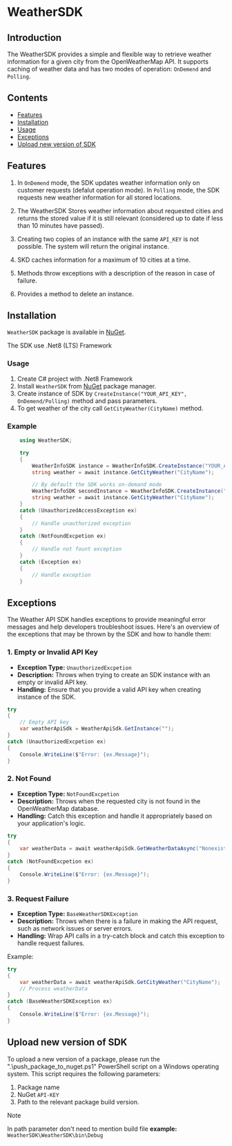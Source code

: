 # WeatherSDK

## Introduction

The WeatherSDK provides a simple and flexible way to retrieve weather information for a given city from the OpenWeatherMap API. It supports caching of weather data and has two modes of operation: ``OnDemend`` and ``Polling``.

## Contents

- [Features](#features)
- [Installation](#installation)
- [Usage](#usage)
- [Exceptions](#exceptions)
- [Upload new version of SDK](#upload__new__version__of__SDK)

## Features
1. In ``OnDemend`` mode, the SDK updates weather information only on customer requests (defalut operation mode). In ``Polling`` mode, the SDK requests new weather information for all stored locations.

2. The WeatherSDK Stores weather information about requested cities and returns the stored value if it is still relevant (considered up to date if less than 10 minutes have passed).

3. Creating two copies of an instance with the same ``API_KEY`` is not possible. The system will return the original instance.

4. SKD caches information for a maximum of 10 cities at a time.

5. Methods throw exceptions with a description of the reason in case of failure.

6. Provides a method to delete an instance.

<!--- 7. Includes unit tests for SDK methods using mocks for network requests. -->



## Installation

``WeatherSDK`` package is available in [NuGet](https://www.nuget.org/packages/WeatherSDK).
 
 The SDK use .Net8 (LTS) Framework


### Usage

1. Create C# project with .Net8 Framework
1. Install ``WeatherSDK`` from [NuGet](https://www.nuget.org/packages/WeatherSDK) package manager.
2. Create instance of SDK by ``CreateInstance("YOUR_API_KEY", OnDemend/Polling)`` method and pass parameters.
3. To get weather of the city call ``GetCityWeather(CityName)`` method. 


### Example

```csharp
    using WeatherSDK;

    try
    {
        WeatherInfoSDK instance = WeatherInfoSDK.CreateInstance("YOUR_API_KEY", WeatherInfoSDK.SDKMode.Polling);
        string weather = await instance.GetCityWeather("CityName");

        // By default the SDK works on-demand mode
        WeatherInfoSDK secondInstance = WeatherInfoSDK.CreateInstance("YOUR_API_KEY_2");
        string weather = await instance.GetCityWeather("CityName");
    } 
    catch (UnauthorizedAccessException ex) 
    {
        // Handle unauthorized exception
    }
    catch (NotFoundExcpetion ex)
    {
        // Handle not fount exception
    }
    catch (Exception ex)
    {
        // Handle exception
    }
```

## Exceptions

The Weather API SDK handles exceptions to provide meaningful error messages and help developers troubleshoot issues. Here's an overview of the exceptions that may be thrown by the SDK and how to handle them:


### 1. Empty or Invalid API Key 

- **Exception Type:** `UnauthorizedExcpetion`
- **Description:** Throws when trying to create an SDK instance with an empty or invalid API key.
- **Handling:** Ensure that you provide a valid API key when creating instance of the SDK.

```csharp
try
{
    // Empty API key
    var weatherApiSdk = WeatherApiSdk.GetInstance("");
}
catch (UnauthorizedExcpetion ex)
{
    Console.WriteLine($"Error: {ex.Message}");
}
```

### 2. Not Found

- **Exception Type:** `NotFoundExcpetion`
- **Description:** Throws when the requested city is not found in the OpenWeatherMap database.
- **Handling:** Catch this exception and handle it appropriately based on your application's logic.

```csharp
try
{
    var weatherData = await weatherApiSdk.GetWeatherDataAsync("NonexistentCity");
}
catch (NotFoundExcpetion ex)
{
    Console.WriteLine($"Error: {ex.Message}");
}
```


### 3. Request Failure

- **Exception Type:** `BaseWeatherSDKException`
- **Description:** Throws when there is a failure in making the API request, such as network issues or server errors.
- **Handling:** Wrap API calls in a try-catch block and catch this exception to handle request failures.

Example:
```csharp
try
{
    var weatherData = await weatherApiSdk.GetCityWeather("CityName");
    // Process weatherData
}
catch (BaseWeatherSDKException ex)
{
    Console.WriteLine($"Error: {ex.Message}");
}
```

## Upload new version of SDK

To upload a new version of a package, please run the ".\push_package_to_nuget.ps1" PowerShell script on a Windows operating system. This script requires the following parameters:
1. Package name
2. NuGet ``API-KEY``
3. Path to the relevant package build version.

> [!NOTE]  
>
> In path parameter don't need to mention build file
> **example:** ``WeatherSDK\WeatherSDK\bin\Debug``





